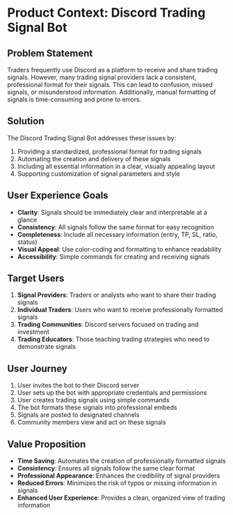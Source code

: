 # Product Context: Discord Trading Signal Bot

## Problem Statement
Traders frequently use Discord as a platform to receive and share trading signals. However, many trading signal providers lack a consistent, professional format for their signals. This can lead to confusion, missed signals, or misunderstood information. Additionally, manual formatting of signals is time-consuming and prone to errors.

## Solution
The Discord Trading Signal Bot addresses these issues by:
1. Providing a standardized, professional format for trading signals
2. Automating the creation and delivery of these signals
3. Including all essential information in a clear, visually appealing layout
4. Supporting customization of signal parameters and style

## User Experience Goals
- **Clarity**: Signals should be immediately clear and interpretable at a glance
- **Consistency**: All signals follow the same format for easy recognition
- **Completeness**: Include all necessary information (entry, TP, SL, ratio, status)
- **Visual Appeal**: Use color-coding and formatting to enhance readability
- **Accessibility**: Simple commands for creating and receiving signals

## Target Users
1. **Signal Providers**: Traders or analysts who want to share their trading signals
2. **Individual Traders**: Users who want to receive professionally formatted signals
3. **Trading Communities**: Discord servers focused on trading and investment
4. **Trading Educators**: Those teaching trading strategies who need to demonstrate signals

## User Journey
1. User invites the bot to their Discord server
2. User sets up the bot with appropriate credentials and permissions
3. User creates trading signals using simple commands
4. The bot formats these signals into professional embeds
5. Signals are posted to designated channels
6. Community members view and act on these signals

## Value Proposition
- **Time Saving**: Automates the creation of professionally formatted signals
- **Consistency**: Ensures all signals follow the same clear format
- **Professional Appearance**: Enhances the credibility of signal providers
- **Reduced Errors**: Minimizes the risk of typos or missing information in signals
- **Enhanced User Experience**: Provides a clean, organized view of trading information 